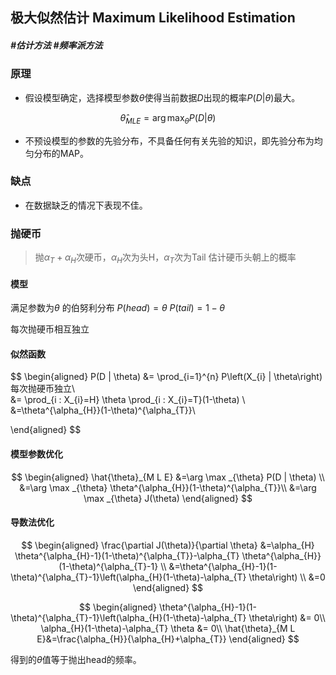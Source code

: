 ## 极大似然估计 Maximum Likelihood Estimation

##### #估计方法   #频率派方法

### 原理

- 假设模型确定，选择模型参数$\theta$使得当前数据$D$出现的概率$P(D|\theta)$最大。

$$
\hat{\theta}_{M L E}=\arg \max _{\theta} P(D | \theta)
$$

- 不预设模型的参数的先验分布，不具备任何有关先验的知识，即先验分布为均匀分布的MAP。

### 缺点

- 在数据缺乏的情况下表现不佳。

### 抛硬币

> 抛$\alpha_T+\alpha_H$次硬币，$\alpha_H$次为头H，$\alpha_T$次为Tail 估计硬币头朝上的概率

#### 模型

满足参数为$\theta$ 的伯努利分布 $P(head)=\theta$   $P(tail)=1-\theta$

每次抛硬币相互独立

#### 似然函数

$$
\begin{aligned} 
 P(D | \theta) &= \prod_{i=1}^{n} P\left(X_{i} | \theta\right) 每次抛硬币独立\\  
&= \prod_{i : X_{i}=H} \theta \prod_{i : X_{i}=T}(1-\theta) \\ 
&=\theta^{\alpha_{H}}(1-\theta)^{\alpha_{T}}\\ 

\end{aligned}
$$

#### 模型参数优化

$$
\begin{aligned} 
\hat{\theta}_{M L E} &=\arg \max _{\theta} P(D | \theta) \\ 
&=\arg \max _{\theta} \theta^{\alpha_{H}}(1-\theta)^{\alpha_{T}}\\ 
&=\arg \max _{\theta} J(\theta)
\end{aligned}
$$

#### 导数法优化

$$
\begin{aligned} 
\frac{\partial J(\theta)}{\partial \theta} 
&=\alpha_{H} \theta^{\alpha_{H}-1}(1-\theta)^{\alpha_{T}}-\alpha_{T} \theta^{\alpha_{H}}(1-\theta)^{\alpha_{T}-1} \\ &=\theta^{\alpha_{H}-1}(1-\theta)^{\alpha_{T}-1}\left(\alpha_{H}(1-\theta)-\alpha_{T} \theta\right) \\
&=0
\end{aligned}
$$

$$
\begin{aligned}
\theta^{\alpha_{H}-1}(1-\theta)^{\alpha_{T}-1}\left(\alpha_{H}(1-\theta)-\alpha_{T} \theta\right)  &= 0\\
\alpha_{H}(1-\theta)-\alpha_{T} \theta &= 0\\
\hat{\theta}_{M L E}&=\frac{\alpha_{H}}{\alpha_{H}+\alpha_{T}}
\end{aligned}
$$

得到的$\theta$值等于抛出head的频率。









































